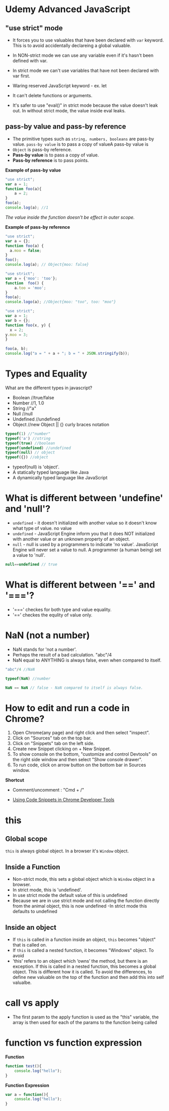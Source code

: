 # Udemy Advanced JavaScript

## "use strict" mode
- It forces you to use valuables that have been declared with `var` keyword. This is to avoid accidentally declareing a global valuable.
- In NON-strict mode we can use any variable even if it's hasn't been defined with var.
- In strict mode we can't use variables that have not been declared with var first.

- Waring reserved JavaScript keyword - ex. let
- It can't delete functions or arguments. 
- It's safer to use "eval()" in strict mode because the value doesn't leak out. In without strict mode, the value inside eval leaks.
 
 
 
## pass-by value and pass-by reference
 
- The primitive types such as `string, numbers, booleans` are pass-by value. `pass-by value` is to pass a copy of valueA pass-by value is 
- `Object` is pass-by reference.
- **Pass-by value** is to pass a copy of value.
- **Pass-by reference** is to pass points.

**Example of pass-by value**
```js
"use strict";
var a = 1;
function foo(a){
    a = 2;
}
foo(a);
console.log(a); //1
```
_The value inside the function doesn't be effect in outer scope._ 

   
**Example of pass-by reference**   
```js
"use strict";
var a = {};
function foo(a) {
  a.moo = false;
}
foo();
console.log(a); // Object{moo: false}
```   

```js
"use strict";
var a = {'moo': 'too'};
function  foo() {
    a.too = 'moo';
}    
foo(a);
console.logo(a); //Object{moo: "too", too: "moo"}
```


```js
"use strict";
var a = 1;
var b = {};
function foo(x, y) {
  x = 2;
y.moo = 3;
}
 
foo(a, b);
console.log("a = " + a + "; b = " + JSON.stringify(b));
```




# Types and Equality
What are the different types in javascript?
- Boolean           //true/false
- Number            //1, 1.0
- String            //"a"
- Null              //null
- Undefined         //undefined
- Object            //new Object || {} curly braces notation

```js
typeof(1) //"number"
typeof('a') //string
typeof(true) //boolean
typeof(undefined) //undefined
typeof(null) // object
typeof({}) //object
```
- typeof(null) is 'object'.
- A statically typed language like Java
- A dynamically typed language like JavaScript

# What is different between 'undefine' and 'null'?
- `undefined` - it doesn't initialized with another value so it doesn't know what type of value. no value
- `undefined` - JavaScript Engine inform you that it does NOT initialized with another value or an unknown property of an object.
- `null` - null is used by a programmers to indicate 'no value'. JavaScript Engine will never set a value to null. A programmer (a human being) set a value to 'null'.

```js
null==undefined // true
```

# What is different between '==' and '==='?
- '===' checkes for both type and value equality.
- '==' checkes the equlity of value only.




# NaN (not a number)
- NaN stands for 'not a number'.
- Perhaps the result of a bad calculation. "abc"/4
- NaN equal to ANYTHING is always false, even when compared to itself.
 ```js
"abc"/4 //NaN 

typeof(NaN) //number

NaN == NaN // false - NaN compared to itself is always false.
```

# How to edit and run a code in Chrome? 
1. Open Chrome(any page) and right click and then select "inspect".
2. Click on "Sources" tab on the top bar.
3. Click on "Snippets" tab on the left side.
4. Create new Snippet clicking on + New Snippet.
5. To show console on the bottom, "customize and control Devtools" on the right side window and then select "Show console drawer".
6. To run code, click on arrow button on the bottom bar in Sources window.

**Shortcut** 
- Comment/uncomment : "Cmd + /" 

- [Using Code Snippets in Chrome Developer Tools](https://www.alexkras.com/using-code-snippets-to-test-save-and-reuse-javascript-code-in-chrome-developer-tools/)

# this
## Global scope
`this` is always global object. In a browser it's `Window` object.

## Inside a Function
- Non-strict mode, this sets a global object which is `Window` object in a browser.
- In strict mode, this is 'undefined'.
- In use strict mode the default value of this is undefined
- Because we are in use strict mode and not calling the function directly from the animal object, this is now undefined
-In strict mode this defaults to undefined

## Inside an object
- If `this` is called in a function inside an object, `this` becomes "object" that is called on.
- If `this` is called a nested function, it becomes "Windows" object. To avoid 
- 'this’ refers to an object which ‘owns’ the method, but there is an exception. If this is called in a nested function, this becomes a global object. 
This is different how it is called. To avoid the differences, to define new valuable on the top of the function and then add this into self valualbe.  




# call vs apply
- The first param to the apply function is used as the "this" variable, the array is then used for each of the params to the function being called


# function vs function expression
**Function**
```js
function test(){
    console.log("hello");
}
```

**Function Expression**
```js
var a = function(){
    console.log("hello");
}
```
